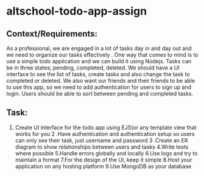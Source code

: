 # altschool-todo-app-assign

## Context/Requirements:
As a professional, we are engaged in a lot of tasks day in and day out and we need to organize our tasks effectively . One way that comes to mind is to use a simple todo application and we can build it using Nodejs. Tasks can be in three states; pending, completed, deleted. We should have a UI interface to see the list of tasks, create tasks and also change the task to completed or deleted. We also want our friends and their friends to be able to use this app, so we need to add authentication for users to sign up and login. Users should be able to sort between pending and completed tasks.


##  Task:
1. Create UI interface for the todo app using EJS(or any template view that works for you
2 .Have authentication and authentication setup so users can only see their task, just  username and password
3 .Create an ER diagram to show relationships between users and tasks
4.Write tests where possible
5.Handle errors globally and locally
6.Use logs and try to maintain a format
7.For the design of the UI, keep it simple
8.Host your application on any hosting platform
9.Use MongoDB as your database
